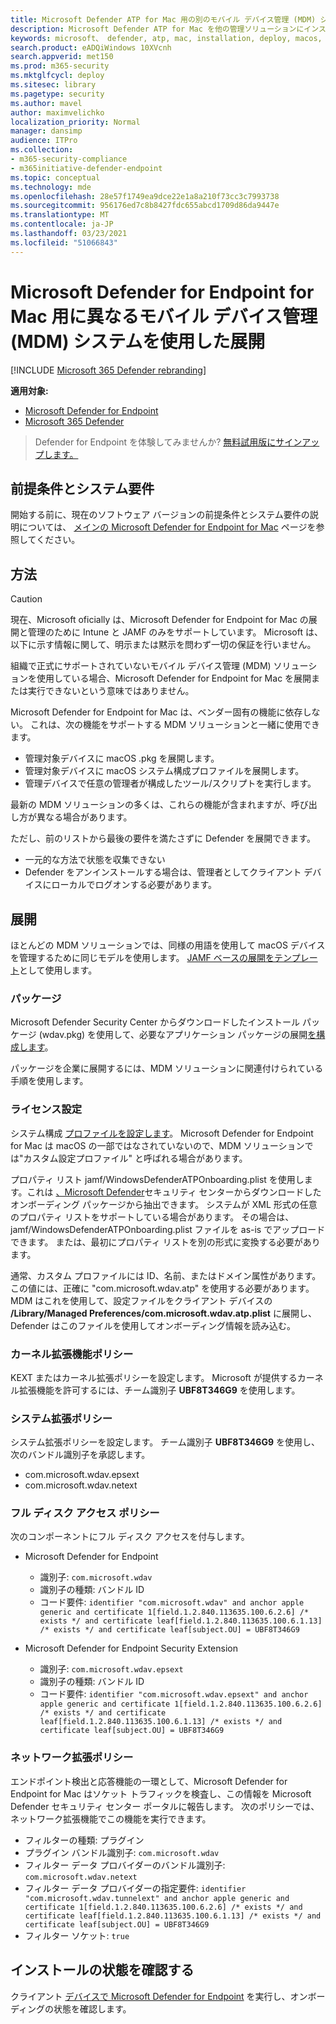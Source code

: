 ```yaml
---
title: Microsoft Defender ATP for Mac 用の別のモバイル デバイス管理 (MDM) システムによる展開
description: Microsoft Defender ATP for Mac を他の管理ソリューションにインストールします。
keywords: microsoft、 defender, atp, mac, installation, deploy, macos, catalina, mojave, high sierra
search.product: eADQiWindows 10XVcnh
search.appverid: met150
ms.prod: m365-security
ms.mktglfcycl: deploy
ms.sitesec: library
ms.pagetype: security
ms.author: mavel
author: maximvelichko
localization_priority: Normal
manager: dansimp
audience: ITPro
ms.collection:
- m365-security-compliance
- m365initiative-defender-endpoint
ms.topic: conceptual
ms.technology: mde
ms.openlocfilehash: 28e57f1749ea9dce22e1a8a210f73cc3c7993738
ms.sourcegitcommit: 956176ed7c8b8427fdc655abcd1709d86da9447e
ms.translationtype: MT
ms.contentlocale: ja-JP
ms.lasthandoff: 03/23/2021
ms.locfileid: "51066843"
---
```

# <a name="deployment-with-a-different-mobile-device-management-mdm-system-for-microsoft-defender-for-endpoint-for-mac"></a>Microsoft Defender for Endpoint for Mac 用に異なるモバイル デバイス管理 (MDM) システムを使用した展開

[!INCLUDE [Microsoft 365 Defender rebranding](../../includes/microsoft-defender.md)]


**適用対象:**
- [Microsoft Defender for Endpoint](https://go.microsoft.com/fwlink/p/?linkid=2146631)
- [Microsoft 365 Defender](https://go.microsoft.com/fwlink/?linkid=2118804)

> Defender for Endpoint を体験してみませんか? [無料試用版にサインアップします。](https://www.microsoft.com/microsoft-365/windows/microsoft-defender-atp?ocid=docs-wdatp-investigateip-abovefoldlink)
 
## <a name="prerequisites-and-system-requirements"></a>前提条件とシステム要件

開始する前に、現在のソフトウェア バージョンの前提条件とシステム要件の説明については、 [メインの Microsoft Defender for Endpoint for Mac](microsoft-defender-endpoint-mac.md) ページを参照してください。

## <a name="approach"></a>方法

> [!CAUTION]
> 現在、Microsoft oficially は、Microsoft Defender for Endpoint for Mac の展開と管理のために Intune と JAMF のみをサポートしています。 Microsoft は、以下に示す情報に関して、明示または黙示を問わず一切の保証を行いません。

組織で正式にサポートされていないモバイル デバイス管理 (MDM) ソリューションを使用している場合、Microsoft Defender for Endpoint for Mac を展開または実行できないという意味ではありません。

Microsoft Defender for Endpoint for Mac は、ベンダー固有の機能に依存しない。 これは、次の機能をサポートする MDM ソリューションと一緒に使用できます。

- 管理対象デバイスに macOS .pkg を展開します。
- 管理対象デバイスに macOS システム構成プロファイルを展開します。
- 管理デバイスで任意の管理者が構成したツール/スクリプトを実行します。

最新の MDM ソリューションの多くは、これらの機能が含まれますが、呼び出し方が異なる場合があります。

ただし、前のリストから最後の要件を満たさずに Defender を展開できます。

- 一元的な方法で状態を収集できない
- Defender をアンインストールする場合は、管理者としてクライアント デバイスにローカルでログオンする必要があります。

## <a name="deployment"></a>展開

ほとんどの MDM ソリューションでは、同様の用語を使用して macOS デバイスを管理するために同じモデルを使用します。 [JAMF ベースの展開をテンプレート](mac-install-with-jamf.md)として使用します。

### <a name="package"></a>パッケージ

Microsoft Defender [](mac-install-with-jamf.md)Security Center からダウンロードしたインストール パッケージ (wdav.pkg) を使用して、必要なアプリケーション パッケージの展開[を構成します](mac-install-with-jamf.md)。

パッケージを企業に展開するには、MDM ソリューションに関連付けられている手順を使用します。

### <a name="license-settings"></a>ライセンス設定

システム構成 [プロファイルを設定します](mac-install-with-jamf.md)。 Microsoft Defender for Endpoint for Mac は macOS の一部ではなされていないので、MDM ソリューションでは"カスタム設定プロファイル" と呼ばれる場合があります。

プロパティ リスト jamf/WindowsDefenderATPOnboarding.plist を使用します。これは [、Microsoft Defender](mac-install-with-jamf.md)セキュリティ センターからダウンロードしたオンボーディング パッケージから抽出できます。
システムが XML 形式の任意のプロパティ リストをサポートしている場合があります。 その場合は、jamf/WindowsDefenderATPOnboarding.plist ファイルを as-is でアップロードできます。
または、最初にプロパティ リストを別の形式に変換する必要があります。

通常、カスタム プロファイルには ID、名前、またはドメイン属性があります。 この値には、正確に "com.microsoft.wdav.atp" を使用する必要があります。
MDM はこれを使用して、設定ファイルをクライアント デバイスの **/Library/Managed Preferences/com.microsoft.wdav.atp.plist** に展開し、Defender はこのファイルを使用してオンボーディング情報を読み込む。

### <a name="kernel-extension-policy"></a>カーネル拡張機能ポリシー

KEXT またはカーネル拡張ポリシーを設定します。 Microsoft が提供するカーネル拡張機能を許可するには、チーム識別子 **UBF8T346G9** を使用します。

### <a name="system-extension-policy"></a>システム拡張ポリシー

システム拡張ポリシーを設定します。 チーム識別子 **UBF8T346G9** を使用し、次のバンドル識別子を承認します。

- com.microsoft.wdav.epsext
- com.microsoft.wdav.netext

### <a name="full-disk-access-policy"></a>フル ディスク アクセス ポリシー

次のコンポーネントにフル ディスク アクセスを付与します。

- Microsoft Defender for Endpoint
    - 識別子: `com.microsoft.wdav`
    - 識別子の種類: バンドル ID
    - コード要件: `identifier "com.microsoft.wdav" and anchor apple generic and certificate 1[field.1.2.840.113635.100.6.2.6] /* exists */ and certificate leaf[field.1.2.840.113635.100.6.1.13] /* exists */ and certificate leaf[subject.OU] = UBF8T346G9`

- Microsoft Defender for Endpoint Security Extension
    - 識別子: `com.microsoft.wdav.epsext`
    - 識別子の種類: バンドル ID
    - コード要件: `identifier "com.microsoft.wdav.epsext" and anchor apple generic and certificate 1[field.1.2.840.113635.100.6.2.6] /* exists */ and certificate leaf[field.1.2.840.113635.100.6.1.13] /* exists */ and certificate leaf[subject.OU] = UBF8T346G9`

### <a name="network-extension-policy"></a>ネットワーク拡張ポリシー

エンドポイント検出と応答機能の一環として、Microsoft Defender for Endpoint for Mac はソケット トラフィックを検査し、この情報を Microsoft Defender セキュリティ センター ポータルに報告します。 次のポリシーでは、ネットワーク拡張機能でこの機能を実行できます。

- フィルターの種類: プラグイン
- プラグイン バンドル識別子: `com.microsoft.wdav`
- フィルター データ プロバイダーのバンドル識別子: `com.microsoft.wdav.netext`
- フィルター データ プロバイダーの指定要件: `identifier "com.microsoft.wdav.tunnelext" and anchor apple generic and certificate 1[field.1.2.840.113635.100.6.2.6] /* exists */ and certificate leaf[field.1.2.840.113635.100.6.1.13] /* exists */ and certificate leaf[subject.OU] = UBF8T346G9`
- フィルター ソケット: `true`

## <a name="check-installation-status"></a>インストールの状態を確認する

クライアント [デバイスで Microsoft Defender for Endpoint](mac-install-with-jamf.md) を実行し、オンボーディングの状態を確認します。
